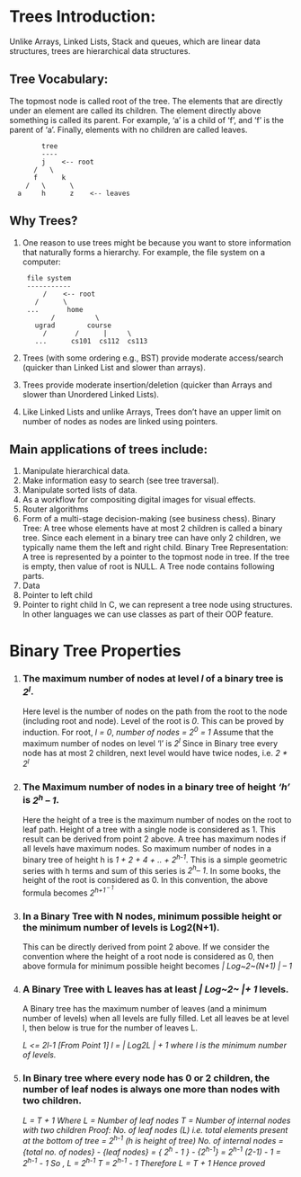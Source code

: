 # Trees Introduction: 
  Unlike Arrays, Linked Lists, Stack and queues, which are linear data structures, trees are hierarchical data structures.
## Tree Vocabulary: 
  The topmost node is called root of the tree. The elements that are directly under an element are called its children. The element directly above something is called its parent. For example, ‘a’ is a child of ‘f’, and ‘f’ is the parent of ‘a’. Finally, elements with no children are called leaves. 

            tree
            ----
            j    <-- root
          /   \
          f      k  
        /   \      \
      a     h      z    <-- leaves

## Why Trees? 
1. One reason to use trees might be because you want to store information that naturally forms a hierarchy. For example, the file system on a computer: 

        file system
        -----------
            /    <-- root
          /      \
        ...       home
              /          \
          ugrad        course
            /       /      |     \
          ...      cs101  cs112  cs113

2. Trees (with some ordering e.g., BST) provide moderate access/search (quicker than Linked List and slower than arrays). 
3. Trees provide moderate insertion/deletion (quicker than Arrays and slower than Unordered Linked Lists). 
4. Like Linked Lists and unlike Arrays, Trees don’t have an upper limit on number of nodes as nodes are linked using pointers.

## Main applications of trees include: 
1. Manipulate hierarchical data. 
2. Make information easy to search (see tree traversal). 
3. Manipulate sorted lists of data. 
4. As a workflow for compositing digital images for visual effects. 
5. Router algorithms 
6. Form of a multi-stage decision-making (see business chess). 
Binary Tree: A tree whose elements have at most 2 children is called a binary tree. Since each element in a binary tree can have only 2 children, we typically name them the left and right child. 
Binary Tree Representation: A tree is represented by a pointer to the topmost node in tree. If the tree is empty, then value of root is NULL. 
A Tree node contains following parts. 
1. Data 
2. Pointer to left child 
3. Pointer to right child
In C, we can represent a tree node using structures. In other languages we can use classes as part of their OOP feature.

# Binary Tree Properties

1. ### The maximum number of nodes at level *l* of a binary tree is *2<sup>l</sup>*. 
    Here level is the number of nodes on the path from the root to the node (including root and node). Level of the root is *0*. 
    This can be proved by induction. 
    For root, *l = 0*, *number of nodes = 2<sup>0</sup> = 1* 
    Assume that the maximum number of nodes on level ‘l’ is *2<sup>l</sup>* 
    Since in Binary tree every node has at most 2 children, next level would have twice nodes, i.e. *2 * 2<sup>l<sup>* 

2. ### The Maximum number of nodes in a binary tree of height *‘h’* is *2<sup>h</sup> – 1*. 
    Here the height of a tree is the maximum number of nodes on the root to leaf path. Height of a tree with a single node is considered as 1. 
    This result can be derived from point 2 above. A tree has maximum nodes if all levels have maximum nodes. So maximum number of nodes in a binary tree of height h is *1 + 2 + 4 + .. + 2<sup>h-1</sup>*. This is a simple geometric series with h terms and sum of this series is *2<sup>h</sup>– 1*. 
    In some books, the height of the root is considered as 0. In this convention, the above formula becomes *2<sup>h+1<sup> – 1* 

3. ### In a Binary Tree with N nodes, minimum possible height or the minimum number of levels is Log2(N+1).
    This can be directly derived from point 2 above. If we consider the convention where the height of a root node is considered as 0, then above formula for minimum possible height becomes *| Log~2~(N+1) | – 1* 

4. ### A Binary Tree with L leaves has at least *| Log~2~ |+ 1*   levels. 
    A Binary tree has the maximum number of leaves (and a minimum number of levels) when all levels are fully filled. Let all leaves be at level l, then below is true for the number of leaves L.

      *L   <=  2l-1  [From Point 1]
      l =   | Log2L | + 1 
      where l is the minimum number of levels.*

5. ### In Binary tree where every node has 0 or 2 children, the number of leaf nodes is always one more than nodes with two children.

      *L = T + 1
      Where L = Number of leaf nodes
      T = Number of internal nodes with two children
      Proof:
      No. of leaf nodes (L) i.e. total elements present at the bottom of tree = 
      2<sup>h-1</sup> (h is height of tree)
      No. of internal nodes = {total no. of nodes} - {leaf nodes} = 
      { 2<sup>h</sup> - 1 } - {2<sup>h-1</sup>} = 2<sup>h-1</sup> (2-1) - 1 = 2<sup>h-1</sup> - 1
      So , L = 2<sup>h-1</sup>
          T = 2<sup>h-1</sup> - 1
      Therefore L = T + 1
      Hence proved*
